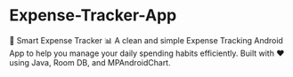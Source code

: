 # Expense-Tracker-App
💸 Smart Expense Tracker 📊 A clean and simple Expense Tracking Android App to help you manage your daily spending habits efficiently. Built with ❤️ using Java, Room DB, and MPAndroidChart.
